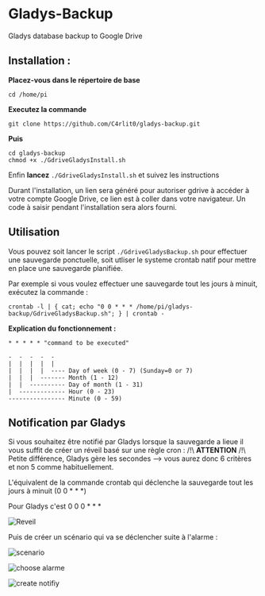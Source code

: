 # Gladys-Backup
Gladys database backup to Google Drive

Installation :
--------------
**Placez-vous dans le répertoire de base**

    cd /home/pi

**Executez la commande**

    git clone https://github.com/C4rlit0/gladys-backup.git

**Puis**

    cd gladys-backup
    chmod +x ./GdriveGladysInstall.sh

Enfin **lancez** `./GdriveGladysInstall.sh` et suivez les instructions

Durant l'installation, un lien sera généré pour autoriser gdrive à accéder à votre compte Google Drive, ce lien est à coller dans votre navigateur.
Un code à saisir pendant l'installation sera alors fourni.

Utilisation
-----------

Vous pouvez soit lancer le script `./GdriveGladysBackup.sh` pour effectuer une sauvegarde ponctuelle, soit utliser le systeme crontab natif pour mettre en place une sauvegarde planifiée.

Par exemple si vous voulez effectuer une sauvegarde tout les jours à minuit, exécutez la commande :

    crontab -l | { cat; echo "0 0 * * * /home/pi/gladys-backup/GdriveGladysBackup.sh"; } | crontab -

**Explication du fonctionnement :**

    * * * * * "command to be executed"
    
    -  -  -  -  - 
    |  |  |  |  | 
    |  |  |  |  ---- Day of week (0 - 7) (Sunday=0 or 7)
    |  |  |  ------- Month (1 - 12)
    |  |  ---------- Day of month (1 - 31)
    |  ------------- Hour (0 - 23)
    ---------------- Minute (0 - 59)


Notification par Gladys
-----------------------

Si vous souhaitez être notifié par Gladys lorsque la sauvegarde a lieue il vous suffit de créer un réveil basé sur une règle cron :
/!\ **ATTENTION** /!\ Petite différence, Gladys gère les secondes --> vous aurez donc 6 critères et non 5 comme habituellement.

L'équivalent de la commande crontab qui déclenche la sauvegarde tout les jours à minuit (0 0 * * *)

Pour Gladys c'est 0 0 0 * * *

![Reveil](https://i.imgur.com/Cpvgiku.png)

Puis de créer un scénario qui va se déclencher suite à l'alarme :

![scenario](https://i.imgur.com/igAeckh.png)

![choose alarme](https://i.imgur.com/qSVOs3B.png)

![create notifiy](https://i.imgur.com/Na3rfEC.png)
